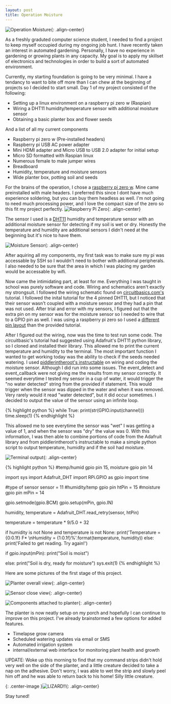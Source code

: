 ```yaml
---
layout: post
title: Operation Moisture
---
```


![Operation Moisture](/images/moisture.png){: .align-center}

As a freshly graduted computer science student, I needed to find a project to keep myself occupied during my ongoing job hunt. I have recently taken an interest in automated gardening. Personally, I have no experience in gardening or growing plants in any capacity. My goal is to apply my skillset of electronics and technologies in order to build a sort of automated environment.
<!--more-->
Currently, my starting foundation is going to be very minimal. I have a tendancy to want to bite off more than I can chew at the beginning of projects so I decided to start small. Day 1 of my project consisted of the following:

* Setting up a linux environment on a raspberry pi zero w (Raspian)
* Wiring a DHT11 humidity/temperature sensor with additional moisture sensor
* Obtaining a basic planter box and flower seeds

And a list of all my current components
* Raspberry pi zero w (Pre-installed headers)
* Raspberry pi USB AC power adapter
* Mini HDMI adapter and Micro USB to USB 2.0 adapter for initial setup 
* Micro SD formatted with Raspian linux
* Numerous female to male jumper wires
* Breadboard
* Humidity, temperature and moisture sensors
* Wide planter box, potting soil and seeds

For the brains of the operation, I chose a [raspberry pi zero w](https://www.raspberrypi.org/products/raspberry-pi-zero-w/). Mine came preinstalled with male headers. I preferred this since I dont have much experience soldering, but you can buy them headless as well. I'm not going to need much processing power, and I love the compact size of the zero so this fit my project perfectly.
![Raspberry Pi Zero](/images/operationMoisture/rpi_hand.png){: .align-center}

The sensor I used is a [DHT11](https://www.osepp.com/electronic-modules/sensor-modules/71-humidity-moisture-breakout) humidity and temperature sensor with an additional moisture sensor for detecting if my soil is wet or dry. Honestly the temperature and humidity are additional sensors I didn't need at the beginning but it's nice to have them.

![Moisture Sensor](/images/moistureSensor.jpg){: .align-center}

After aquiring all my components, my first task was to make sure my pi was accessable by SSH so I wouldn't need to bother with additional peripherals. I also needed to be sure that the area in which I was placing my garden would be accessable by wifi. 

Now came the intimidating part, at least for me. Everything I was taught in school was purely software and code. Wiring and schematics aren't exactly my strongsuit. I followed the wiring schematic found on [circuitbasics.com's](http://www.circuitbasics.com/how-to-set-up-the-dht11-humidity-sensor-on-the-raspberry-pi/) tutorial. I followed the inital tutorial for the 4 pinned DHT11, but I noticed that their sensor wasn't coupled with a moisture sensor and they had a pin that was not used. After trial and error with my sensors, I figured out that the extra pin on my sensor was for the moisture sensor so I needed to wire that to a GPIO pin as well. I was using a raspberry pi zero so I used a [different pin layout](https://www.raspberrypi-spy.co.uk/wp-content/uploads/2012/06/Raspberry-Pi-GPIO-Layout-Model-B-Plus-rotated-2700x900.png) than the provided tutorial.

After I figured out the wiring, now was the time to test run some code. The circuitbasic's tutorial had suggested using Adafruit's DHT11 python library, so I cloned and installed their library. This allowed me to print the current temperature and humidity to the terminal. The most important function I wanted to get working today was the ability to check if the seeds needed watering. I used [piddlerintheroot's instructable](https://www.instructables.com/id/Soil-Moisture-Sensor-Raspberry-Pi/) on wiring and coding the moisture sensor. Although I did run into some issues. The event_detect and event_callback were not giving me the results from my sensor correctly. It seemed everytime I tested my sensor in a cup of water, it would trigger the "no water detected" string from the provided if statement. This would trigger when the sensor was dipped in the water and when it was removed. Very rarely would it read "water detected", but it did occur sometimes. I decided to output the value of the sensor using an infinite loop.

{% highlight python %}
while True:
        print(str(GPIO.input(channel)))
        time.sleep(1)
{% endhighlight %}

This allowed me to see everytime the sensor was "wet" I was getting a value of 1, and when the sensor was "dry" the value was 0. With this information, I was then able to combine portions of code from the Adafruit library and from piddlerintheroot's instructable to make a simple python script to output temperature, humidity and if the soil had moisture.

![Terminal output](/images/operationMoisture/terminal.png){: .align-center}

{% highlight python %}
#temp/humid gpio pin 15, moisture gpio pin 14

import sys
import Adafruit_DHT
import RPi.GPIO as gpio
import time

#type of sensor
sensor = 11
#humidity/temp gpio pin
htPin = 15
#moisture gpio pin
mPin = 14

gpio.setmode(gpio.BCM)
gpio.setup(mPin, gpio.IN)

humidity, temperature = Adafruit_DHT.read_retry(sensor, htPin)

temperature = temperature * 9/5.0 + 32

if humidity is not None and temperature is not None:
    print('Temperature = {0:0.1f} F* \nHumidity    = {1:0.1f}%'.format(temperature, humidity))
else:
    print('Failed to get reading. Try again!')

if gpio.input(mPin):
    print("Soil is moist")

else:
    print("Soil is dry, ready for moisture")
    sys.exit(1)
{% endhighlight %}

Here are some pictures of the first stage of this project.

![Planter overall view](/images/operationMoisture/small_IMG_20190805_151924.jpg){: .align-center}

![Sensor close view](/images/operationMoisture/small_MVIMG_20190805_151929.jpg){: .align-center}

![Components attached to planter](/images/operationMoisture/small_MVIMG_20190805_151938.jpg){: .align-center}


The planter is now neatly setup on my porch and hopefully I can continue to improve on this project. I've already brainstormed a few options for added features.
* Timelapse grow camera
* Scheduled watering updates via email or SMS
* Automated irrigation system
* internal/external web interface for monitoring plant health and growth

UPDATE: Woke up this morning to find that my command strips didn't hold very well on the side of the planter, and a little creature decided to take a nap on the adhesive. Don't worry, I was able to wet the strip and slowly peel him off and he was able to return back to his home! Silly little creature.

{: .center-image }![LIZARD!!](/images/operationMoisture/small_IMG_20190805_150559.jpg){: .align-center}

Stay tuned!